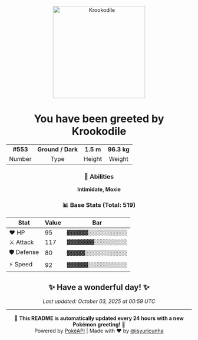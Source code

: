 <div align="center">

<img src="https://raw.githubusercontent.com/PokeAPI/sprites/master/sprites/pokemon/553.png" width="250" height="250" alt="Krookodile">

# You have been greeted by **Krookodile**

<table>
<tr>
<td align="center"><strong>#553</strong></td>
<td align="center"><strong>Ground / Dark</strong></td>
<td align="center"><strong>1.5 m</strong></td>
<td align="center"><strong>96.3 kg</strong></td>
</tr>
<tr>
<td align="center">Number</td>
<td align="center">Type</td>
<td align="center">Height</td>
<td align="center">Weight</td>
</tr>
</table>

### 🎯 Abilities
**Intimidate, Moxie**

### 📊 Base Stats (Total: 519)

| Stat | Value | Bar |
|------|-------|-----|
| ❤️ HP | 95 | `▓▓▓▓▓▓▓░░░░░░░░░░░░░` |
| ⚔️ Attack | 117 | `▓▓▓▓▓▓▓▓▓░░░░░░░░░░░` |
| 🛡️ Defense | 80 | `▓▓▓▓▓▓░░░░░░░░░░░░░░` |
| ⚡ Speed | 92 | `▓▓▓▓▓▓▓░░░░░░░░░░░░░` |

## ✨ Have a wonderful day! ✨

*Last updated: October 03, 2025 at 00:59 UTC*

---

🌟 **This README is automatically updated every 24 hours with a new Pokémon greeting!** 🌟<br>
Powered by [PokéAPI](https://pokeapi.co/) | Made with ❤️ by [@isyuricunha](https://github.com/isyuricunha)

</div>